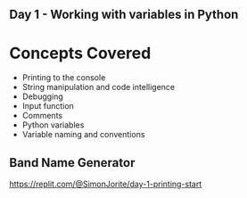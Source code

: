 ## Day 1 - Working with variables in Python

# Concepts Covered

- Printing to the console
- String manipulation and code intelligence
- Debugging
- Input function
- Comments
- Python variables
- Variable naming and conventions

## Band Name Generator

https://replit.com/@SimonJorite/day-1-printing-start
